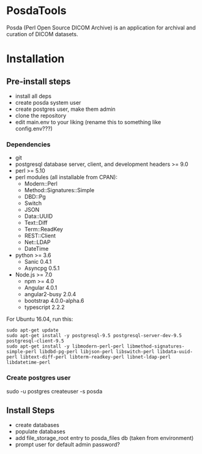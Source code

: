 # PosdaTools
Posda (Perl Open Source DICOM Archive) is an application for archival and
curation of DICOM datasets.


# Installation

## Pre-install steps
* install all deps
* create posda system user
* create postgres user, make them admin
* clone the repository
* edit main.env to your liking (rename this to something like config.env???)

### Dependencies
* git
* postgresql database server, client, and development headers >= 9.0
* perl >= 5.10
* perl modules (all installable from CPAN):
  * Modern::Perl
  * Method::Signatures::Simple
  * DBD::Pg
  * Switch
  * JSON
  * Data::UUID
  * Text::Diff
  * Term::ReadKey
  * REST::Client
  * Net::LDAP
  * DateTime
* python >= 3.6
  * Sanic 0.4.1
  * Asyncpg 0.5.1
* Node.js >= 7.0
  * npm >= 4.0
  * Angular 4.0.1
  * angular2-busy 2.0.4
  * bootstrap 4.0.0-alpha.6
  * typescript 2.2.2


For Ubuntu 16.04, run this:
```
sudo apt-get update
sudo apt-get install -y postgresql-9.5 postgresql-server-dev-9.5 postgresql-client-9.5
sudo apt-get install -y libmodern-perl-perl libmethod-signatures-simple-perl libdbd-pg-perl libjson-perl libswitch-perl libdata-uuid-perl libtext-diff-perl libterm-readkey-perl libnet-ldap-perl libdatetime-perl
```

### Create postgres user
sudo -u postgres createuser -s posda


## Install Steps
* create databases
* populate databases
* add file\_storage\_root entry to posda\_files db (taken from environment)
* prompt user for default admin password?

